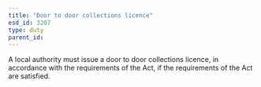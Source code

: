 ```yaml
---
title: "Door to door collections licence"
esd_id: 3207
type: duty
parent_id:  
---
```


A local authority must issue a door to door collections licence, in accordance with the requirements of the Act, if the requirements of the Act are satisfied.

